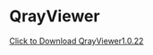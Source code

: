 # QrayViewer
<a href="https://drive.google.com/file/d/13WN8DshFCI0H9kVpQsUefYKJV6-D1JMC/view?usp=sharing" download>Click to Download QrayViewer1.0.22</a>

